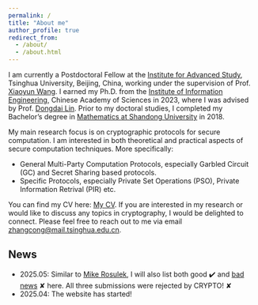 ```yaml
---
permalink: /
title: "About me"
author_profile: true
redirect_from: 
  - /about/
  - /about.html
---
```


I am currently a Postdoctoral Fellow at the [Institute for Advanced Study](https://www.ias.tsinghua.edu.cn), Tsinghua University, Beijing, China, working under the supervision of Prof. [Xiaoyun Wang](https://www.ias.tsinghua.edu.cn/info/1016/1217.htm). I earned my Ph.D. from the [Institute of Information Engineering](https://www.iie.ac.cn), Chinese Academy of Sciences in 2023, where I was advised by Prof. [Dongdai Lin](https://people.ucas.ac.cn/~ddlin?language=en). Prior to my doctoral studies, I completed my Bachelor’s degree in [Mathematics at Shandong University](https://www.math.sdu.edu.cn) in 2018.


My main research focus is on cryptographic protocols for secure computation. I am interested in both theoretical and practical aspects of secure computation techniques. More specifically:
- General Multi-Party Computation Protocols, especially Garbled Circuit (GC) and Secret Sharing based protocols.
- Specific Protocols, especially Private Set Operations (PSO), Private Information Retrival (PIR) etc.

You can find my CV here: [My CV](../files/EnglishCV.pdf). If you are interested in my research or would like to discuss any topics in cryptography, I would be delighted to connect. Please feel free to reach out to me via email zhangcong@mail.tsinghua.edu.cn.



News
------

- 2025.05: Similar to [Mike Rosulek](https://web.engr.oregonstate.edu/~rosulekm/), I will also list both good ✔️ and [bad news](https://x.com/adamaviv/status/1549028478372270087) ✘ here. All three submissions were rejected by CRYPTO! ✘
- 2025.04: The website has started!



